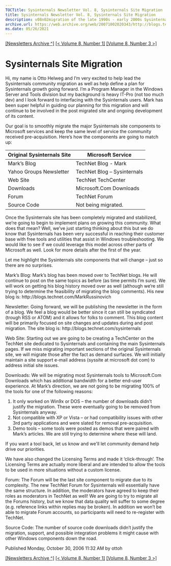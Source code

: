 ```yaml
---
TOCTitle: Sysinternals Newsletter Vol. 8, Sysinternals Site Migration
title: Sysinternals Newsletter Vol. 8, Sysinternals Site Migration
description: v08n02migration of the late 1990s - early 2000s Sysinternals newsletters written by Mark
archive.url: https://web.archive.org/web/20071002020343/http://blogs.technet.com/sysinternals/archive/2006/10/30/sysinternals-site-migration.aspx
ms.date: 05/26/2021
---
```

[[Newsletters Archive ^]](index.md) [[< Volume 8, Number 1]](v08n01.md) [[Volume 8, Number 3 >]](v08n03techcenter.md)

# Sysinternals Site Migration

Hi, my name is Otto Helweg and I’m very excited to help lead the Sysinternals community migration as well as help define a plan for Sysinternals growth going forward. I’m a Program Manager in the Windows Server and Tools division but my background is heavy IT-Pro (not too much dev) and I look forward to interfacing with the Sysinternals users. Mark has been super helpful in guiding our planning for this migration and will continue to be involved in the post migrated site and ongoing development of its content.

Our goal is to smoothly migrate the major Sysinternals site components to Microsoft services and keep the same level of service the community received pre-acquisition. Here’s how the components are going to match up:

| Original Sysinternals Site  | Microsoft Service  |
|---|---|
| Mark’s Blog  |  TechNet Blog - Mark |
| Yahoo Groups Newsletter | TechNet Blog – Sysinternals |
| Web Site | TechNet TechCenter |
| Downloads | Microsoft.Com Downloads |
| Forum | TechNet Forum |
| Source Code | Not being migrated. |

Once the Sysinternals site has been completely migrated and stabilized, we’re going to begin to implement plans on growing this community. What does that mean? Well, we’ve just starting thinking about this but we do know that Sysinternals has been very successful in reaching their customer base with free tools and utilities that assist in Windows troubleshooting. We would like to see if we could leverage this model across other parts of Microsoft as well. Look for more details after the first of the year.

Let me highlight the Sysinternals site components that will change – just so there are no surprises.

Mark’s Blog: Mark’s blog has been moved over to TechNet blogs. He will continue to post on the same topics as before (as time permits I’m sure). We will work on getting his blog history moved over as well (although we’re still trying to determine the feasibility of migrating the blog comments). His new blog is: http<nolink>://blogs.technet.com/MarkRussinovich

Newsletter: Going forward, we will be publishing the newsletter in the form of a blog. We feel a blog would be better since it can still be syndicated (trough RSS or ATOM) and it allows for folks to comment. This blog content will be primarily focused on site changes and updates during and post migration. The site blog is: http<nolink>://blogs.technet.com/sysinternals

Web Site: Starting out we are going to be creating a TechCenter on the TechNet site dedicated to Sysinternals and containing the main Sysinternals pages. If we miss migrating important sections of the original Sysinternals site, we will migrate those after the fact as demand surfaces. We will initially maintain a site support e-mail address (syssite at microsoft dot com) to address initial site issues.

Downloads: We will be migrating most Sysinternals tools to Microsoft.Com Downloads which has additional bandwidth for a better end-user experience. At Mark’s direction, we are not going to be migrating 100% of the tools for one of the following reasons:

1. It only worked on Win9x or DOS – the number of downloads didn’t justify the migration. These were eventually going to be removed from Sysinternals anyway.
2. Not compatible with XP or Vista – or had compatibility issues with other 3rd party applications and were slated for removal pre-acquisition.
3. Demo tools – some tools were posted as demos that were paired with Mark’s articles. We are still trying to determine where these will land.

If you want a tool back, let us know and we'll let community demand help drive our priorities.

We have also changed the Licensing Terms and made it ‘click-through’. The Licensing Terms are actually more liberal and are intended to allow the tools to be used in more situations without a custom license.

Forum: The Forum will be the last site component to migrate due to its complexity. The new TechNet Forum for Sysinternals will essentially have the same structure. In addition, the moderators have agreed to keep their roles as moderators in TechNet as well! We are going to try to migrate all the Forums history, but we know that data quality will suffer to some degree (e.g. reference links within replies may be broken). In addition we won’t be able to migrate Forum accounts, so participants will need to re-register with TechNet.

Source Code: The number of source code downloads didn’t justify the migration, support, and possible integration problems it might cause with other Windows components down the road.

Published Monday, October 30, 2006 11:32 AM by ottoh

[[Newsletters Archive ^]](index.md) [[< Volume 8, Number 1]](v08n01.md) [[Volume 8, Number 3 >]](v08n03techcenter.md)

